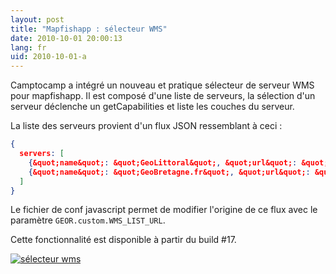 ```yaml
---
layout: post
title: "Mapfishapp : sélecteur WMS"
date: 2010-10-01 20:00:13
lang: fr
uid: 2010-10-01-a
---
```


<p>Camptocamp a intégré un nouveau et pratique sélecteur de serveur WMS pour
mapfishapp. Il est composé d'une liste de serveurs, la sélection d'un serveur
déclenche un getCapabilities et liste les couches du serveur. 

<!--more-->

La liste des serveurs provient d'un flux JSON ressemblant à ceci :</p>
~~~ json
{
  servers: [
    {&quot;name&quot;: &quot;GeoLittoral&quot;, &quot;url&quot;: &quot;http://geolittoral.application.equipement.gouv.fr/wms/metropole&quot;},
    {&quot;name&quot;: &quot;GeoBretagne.fr&quot;, &quot;url&quot;: &quot;https://geobretagne.fr/geoserver/wms&quot;}
  ]
}
~~~

<p>Le fichier de conf javascript permet de modifier l'origine de ce flux avec le paramètre <code>GEOR.custom.WMS_LIST_URL</code>. </p>

<p>
Cette fonctionnalité est disponible à partir du build #17.</p>

<p><a href="/public/screenshots/wms-selector.png"><img src="/public/screenshots/wms-selector.png" alt="sélecteur wms" title="sélecteur wms, oct. 2010" /></a></p>
